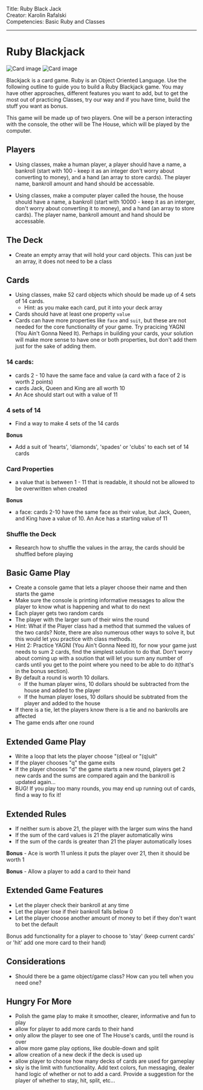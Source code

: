 
Title: Ruby Black Jack<br>
Creator: Karolin Rafalski <br>
Competencies: Basic Ruby and Classes<br>

---

# Ruby Blackjack
![Card image](https://i.imgur.com/a62n4Kz.png) ![Card image](https://i.imgur.com/9KINWK9.png)

Blackjack is a card game. Ruby is an Object Oriented Language. Use the following outline to guide you to build a Ruby Blackjack game. You may have other approaches, different features you want to add, but to get the most out of practicing Classes, try our way and if you have time, build the stuff you want as bonus. 

This game will be made up of two players. One will be a person interacting with the console, the other will be The House, which will be played by the computer.


## Players

- Using classes, make a human player, a player should have a name, a bankroll (start with 100 - keep it as an integer don't worry about converting to money), and a hand (an array to store cards). The player name, bankroll amount and hand should be accessable. 

- Using classes, make a computer player called the house, the house should have a name, a bankroll (start with 10000 - keep it as an interger, don't worry about converting it to money), and a hand (an array to store cards). The player name, bankroll amount and hand should be accessable.

## The Deck
- Create an empty array that will hold your card objects. This can just be an array, it does not need to be a class

## Cards
- Using classes, make 52 card objects which should be made up of 4 sets of 14 cards. 
  - Hint: as you make each card, put it into your deck array
- Cards should have at least one property `value`
- Cards can have more properties like `face` and `suit`, but these are not needed for the core functionality of your game. Try pracicing YAGNI (You Ain't Gonna Need It). Perhaps in building your cards, your solution will make more sense to have one or both properties, but don't add them just for the sake of adding them. 

### 14 cards: 
  - cards 2 - 10 have the same face and value (a card with a face of 2 is worth 2 points)
  - cards Jack, Queen and King are all worth 10
  - An Ace should start out with a value of 11

### 4 sets of 14
  - Find a way to make 4 sets of the 14 cards
  
**Bonus**
  - Add a suit of 'hearts', 'diamonds', 'spades' or 'clubs' to each set of 14 cards

### Card Properties
 - a value that is between 1 - 11 that is readable, it should not be allowed to be overwritten when created
 
 **Bonus**
 - a face: cards 2-10 have the same face as their value, but Jack, Queen, and King have a value of 10. An Ace has a starting value of 11
 
 ### Shuffle the Deck
 - Research how to shuffle the values in the array, the cards should be shuffled before playing
 

## Basic Game Play
- Create a console game that lets a player choose their name and then starts the game
- Make sure the console is printing informative messages to allow the player to know what is happening and what to do next
- Each player gets two random cards
- The player with the larger sum of their wins the round
 - Hint: What if the Player class had a method that summed the values of the two cards? Note, there are also numerous other ways to solve it, but this would let you practice with class methods.
  - Hint 2: Practice YAGNI (You Ain't Gonna Need It), for now your game just needs to sum 2 cards, find the simplest solution to do that. Don't worry about coming up with a soution that will let you sum any number of cards until you get to the point where you need to be able to do it(that's in the bonus section). 
- By default a round is worth 10 dollars. 
  - If the human player wins, 10 dollars should be subtracted from the house and added to the player
  - If the human player loses, 10 dollars should be subtrated from the player and added to the house
- If there is a tie, let the players know there is a tie and no bankrolls are affected
- The game ends after one round

## Extended Game Play
- Write a loop that lets the player choose "(d)eal or "(q)uit"
- If the player chooses "q" the game exits
- If the player chooses "d" the game starts a new round, players get 2 new cards and the sums are compared again and the bankroll is updated again...
- BUG! If you play too many rounds, you may end up running out of cards, find a way to fix it!

## Extended Rules
- If neither sum is above 21, the player with the larger sum wins the hand
- If the sum of the card values is 21 the player automatically wins 
- If the sum of the cards is greater than 21 the player automatically loses 
  
**Bonus** - Ace is worth 11 unless it puts the player over 21, then it should be worth 1

**Bonus** - Allow a player to add a card to their hand


## Extended Game Features

- Let the player check their bankroll at any time
- Let the player lose if their bankroll falls below 0
- Let the player choose another amount of money to bet if they don't want to bet the default

Bonus add functionality for a player to choose to 'stay' (keep current cards' or 'hit' add one more card to their hand)

## Considerations
- Should there be a game object/game class? How can you tell when you need one?

## Hungry For More
- Polish the game play to make it smoother, clearer, informative and fun to play
- allow for player to add more cards to their hand
- only allow the player to see one of The House's cards, until the round is over
- allow more game play options, like double-down and split
- allow creation of a new deck if the deck is used up
- allow player to choose how many decks of cards are used for gameplay
- sky is the limit with functionality. Add text colors, fun messaging, dealer hand logic of whether or not to add a card. Provide a suggestion for the player of whether to stay, hit, split, etc...
